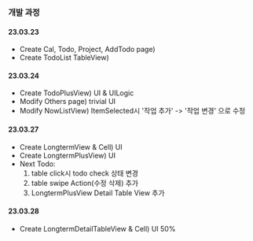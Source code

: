 ### 개발 과정
#### 23.03.23
- Create Cal, Todo, Project, AddTodo page)
- Create TodoList TableView)
#### 23.03.24
- Create TodoPlusView) UI & UILogic
- Modify Others page) trivial UI 
- Modify NowListView) ItemSelected시 '작업 추가' -> '작업 변경' 으로 수정
#### 23.03.27
- Create LongtermView & Cell) UI 
- Create LongtermPlusView) UI
- Next Todo:
    1. table click시 todo check 상태 변경
    2. table swipe Action(수정 삭제) 추가
    3. LongtermPlusView Detail Table View 추가
#### 23.03.28
- Create LongtermDetailTableView & Cell) UI 50%

